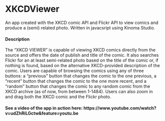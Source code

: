 # XKCDViewer
An app created with the XKCD comic API and Flickr API to view comics and produce a (semi) related photo. Written in javacsript using Kinoma Studio.


<h4>Description</h4>
The “XKCD VIEWER” is capable of viewing XKCD comics directly from the source and offers the date of publish and title of the comic. It also searches Flickr for an at least semi-related photo based on the title of the comic or, if nothing is found, based on the alternative XKCD-provided description of the comic. Users are capable of browsing the comics using any of three buttons: a “previous” button that changes the comic to the one previous, a “recent” button that changes the comic to the one more recent, and a “random” button that changes the comic to any random comic from the XKCD archive (as of now, from between 1-1484). Users can also zoom in and drag both the XKCD comic and the Flickr photo.
	
	
<h4>See a video of the app in action here: https://www.youtube.com/watch?v=udZhRiLGctw&feature=youtu.be</h4>

	
